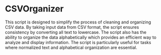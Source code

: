 # CSVOrganizer

This script is designed to simplify the process of cleaning and organizing CSV data. By taking input data from CSV format, the script ensures consistency by converting all text to lowercase. The script also has the ability to organize the data alphabetically which provides an efficient way to analyze and display information. The script is particularly useful for tasks where normalized text and alphabetical organization are essential.
